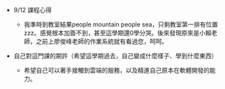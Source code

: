 - 9/12 課程心得
  - 我準時到教室結果people mountain people sea，只剩教室第一排有位置zzz。感覺根本加簽不到，甚至這學期還0學分哭。後來發現原來是小賴老師，之前上廖俊峰老師的作業系統就有看過您，呵呵。

- 自己對這門課的期許（希望這學期過去，自己變成什麼樣子、學到什麼東西）
  - 希望自己可以著手接觸到雲端的服務，以及精進自己原本在軟體開發的能力。
